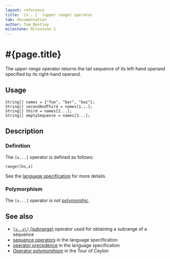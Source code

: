 ```yaml
---
layout: reference
title: `[x...]` (upper range) operator
tab: documentation
author: Tom Bentley
milestone: Milestone 1
---
```


# #{page.title}

The *upper range* operator returns the tail sequence of its left-hand operand
specified by its right-hand operand.

## Usage 

    String[] names = {"foo", "bar", "baz"};
    String[] secondAndThird = names[1...];
    String[] third = names[2...];
    String[] emptySequence = names[3...];

## Description

### Definition

The `[x...]` operator is defined as follows:

    range(lhs,x)

See the [language specification](#{site.urls.spec}#listmap) for 
more details.

### Polymorphism

The `[x...]` operator is not [polymorphic](/documentation/reference/operator/operator-polymorphism). 

## See also

* [`[x..y\]` (subrange)](../subrange) operator used for obtaining a subrange of a sequence
* [sequence operators](#{site.urls.spec}#listmap) in the 
  language specification
* [operator precedence](#{site.urls.spec}#operatorprecedence) in the 
  language specification
* [Operator polymorphism](/documentation/tour/language-module/#operator_polymorphism) 
  in the Tour of Ceylon

